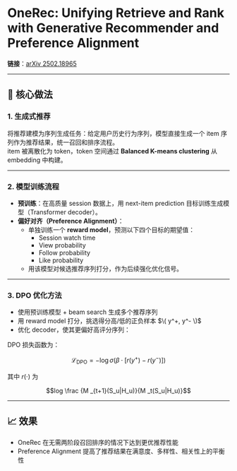 # OneRec: Unifying Retrieve and Rank with Generative Recommender and Preference Alignment

**链接**：[arXiv 2502.18965](https://arxiv.org/abs/2502.18965)

---

## 🔑 核心做法

### 1. 生成式推荐

将推荐建模为序列生成任务：给定用户历史行为序列，模型直接生成一个 item 序列作为推荐结果，统一召回和排序流程。  
item 被离散化为 token，token 空间通过 **Balanced K-means clustering** 从 embedding 中构建。

---

### 2. 模型训练流程

- **预训练**：在高质量 session 数据上，用 next-item prediction 目标训练生成模型（Transformer decoder）。
- **偏好对齐（Preference Alignment）**：
  - 单独训练一个 **reward model**，预测以下四个目标的期望值：
    - Session watch time
    - View probability
    - Follow probability
    - Like probability
  - 用该模型对候选推荐序列打分，作为后续强化优化信号。

---

### 3. DPO 优化方法

- 使用预训练模型 + beam search 生成多个推荐序列
- 用 reward model 打分，挑选得分高/低的正负样本 $\( y^+, y^- \)$
- 优化 decoder，使其更偏好高评分序列：

DPO 损失函数为：

$$
\mathcal{L}_{\text{DPO}} = -\log \sigma\left( \beta \cdot [r(y^+) - r(y^-)] \right)
$$

其中 $` r(\cdot) `$ 为
```math
log \frac {M _{t+1}(S_u|H_u)}{M _t(S_u|H_u)}
```

---

## 📈 效果

- OneRec 在无需两阶段召回排序的情况下达到更优推荐性能
- Preference Alignment 提高了推荐结果在满意度、多样性、相关性上的平衡性
